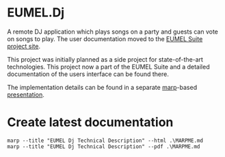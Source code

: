 # EUMEL.Dj

A remote DJ application which plays songs on a party and guests can vote on songs to play. The user documentation moved to the
[EUMEL Suite project site](https://eumel-suite.github.io/).


This project was initially planned as a side project for state-of-the-art technologies. This project now a part of the EUMEL Suite and 
a detailed documentation of the users interface can be found there.


The implementation details can be found in a separate [marp](https://marpit.marp.app/)-based [presentation](marpme.md).


# Create latest documentation

    marp --title "EUMEL Dj Technical Description" --html .\MARPME.md
    marp --title "EUMEL Dj Technical Description" --pdf .\MARPME.md
